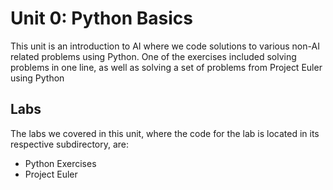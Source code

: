 # Unit 0: Python Basics
This unit is an introduction to AI where we code solutions to various non-AI related problems using Python. One of the exercises included solving problems in one line, as well as solving a set of problems from Project Euler using Python

## Labs

The labs we covered in this unit, where the code for the lab is located in its respective subdirectory, are:
- Python Exercises
- Project Euler